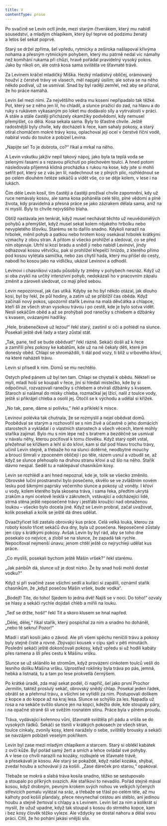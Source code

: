 ```yaml
---
title: V
contentType: prose
---
```


Po svačině se Levin octl jinde, mezi starým čtverákem, který mu nabídl sousedství, a mladým chlapíkem, který byl teprve od podzimu ženatý a letos šel sekat poprvé.

Starý se držel zpříma, šel vpředu, rytmicky a zeširoka našlapoval křivýma nohama a přesným rytmickým pohybem, který mu patrně nedal víc námahy než komíhání rukama při chůzi, hravě pořádal pravidelný vysoký pokos. Jako by nikoli on, ale ostrá kosa sama svištěla ve šťavnaté trávě.

Za Levinem kráčel mladičký Miška. Hezký mladistvý obličej, orámovaný houžví z čerstvé trávy ve vlasech, měl napjatý úsilím; ale sotva se na něho někdo podíval, už se usmíval. Snad by byl raději zemřel, než aby se přiznal, že ho práce namáhá.

Levin šel mezi nimi. Za největšího vedra mu kosení nepřipadalo tak těžké. Pot, který se z něho jen lil, ho chladil, a slunce pražící do zad, na hlavu a do ruky s rukávem vykasaným po loket mu dodávalo síly a vytrvalosti v práci. A stále a stále častěji přicházely okamžiky podvědomí, kdy nemusel přemýšlet, co dělá. Kosa sekala sama. Byly to šťastné chvíle. Ještě radostnější byly chvíle, kdy docházeli k řece, kam sahaly pokosy, a starý otíral chomáčem mokré trávy kosu, oplachoval její ocel v čerstvé říční vodě, nabíral vodu do toulce a pobízel Levina.

„Napijte se! To je dobrota, co?“ říkal a mrkal na něho.

A Levin vskutku jakživ nepil takový nápoj, jako byla ta teplá voda se zelenými řasami a s rezavou příchutí po plechovém toulci. A hned potom následovala příjemná klidná procházka s rukou na kose, kdy jste si mohli setřít pot, který se z vás jen lil, nadechnout se z plných plic, rozhlédnout se po celém dlouhém řetěze sekáčů a vidět vše, co se děje kolem, v lese i na lukách.

Čím déle Levin kosil, tím častěji a častěji prožíval chvíle zapomnění, kdy už ruce nemávaly kosou, ale sama kosa poháněla celé tělo, plné vědomí a plné života, kdy pravidelná a přesná práce se jako zázrakem dělala sama, aniž na ni myslil. Byly to chvíle nejvyššího blaha.

Obtíž nastávala jen tenkrát, když musel nechávat těchto už ne­uvědomělých pohybů a přemýšlet, když musel sekat kolem nějakého hrbolku nebo nevypletého šťovíku. Starému se to dařilo snadno. Kdykoli narazil na hrbolek, měnil pohyb a patkou nebo hrotem kosy osekával hrbolek krátkými vzmachy z obou stran. A přitom si všecko prohlížel a sledoval, co se před ním objevuje. Utrhl si kozí bradu a snědl ji nebo nabídl Levinovi, jindy odhazoval kosou větvičku, pak si prohlížel křepelčí hnízdo, z kterého přímo pod kosou vylétala samička, nebo zas chytil hada, který mu přišel do cesty, nabodl ho kosou jako na vidličku, ukázal Levinovi a odhodil.

Levinovi i chasníkovi vzadu působily ty změny v pohybech nesnáz. Když už si oba zvykli na určitý intenzívní pohyb, nedokázali ho v pracovním zápalu změnit a zároveň sledovat, co mají před sebou.

Levin nepozoroval, jak čas utíká. Kdyby se ho byl někdo otázal, jak dlouho kosí, byl by řekl, že půl hodiny, a zatím už se přiblížil čas oběda. Když začínali nový pokos, upozornil stařík Levina na malá děvčátka a chlapce, kteří šli ze všech stran vysokou trávou i po cestě, kde je bylo sotva vidět. Nesli sekáčům oběd a až se prohýbali pod ranečky s chlebem a džbánky s kvasem, ovázanými hadříky.

„Hele, brabenečkové už lezou!“ řekl starý, zastínil si oči a pohlédl na slunce. Posekali ještě dvě řady a starý zůstal stát.

„Tak, pane, teď se bude obědvat!“ řekl rázně. Sekáči došli až k řece a zamířili přes pokosy ke kabátům, kde už na ně čekaly děti, které jim donesly oběd. Chlapi se shromáždili, ti dál pod vozy, ti blíž u vrbového křoví, na které naházeli trávu.

Levin si přisedl k nim. Domů se mu nechtělo.

Ostych před pánem už byl ten tam. Chlapi se chystali k obědu. Někteří se myli, mladí hoši se koupali v řece, jiní si hledali místečko, kde by si odpočinuli, rozvazovali ranečky s chlebem a otvírali džbánky s kvasem. Staroch si nalámal do misky chleba, rozmačkal jej lžící, nalil z toulce vody, ještě si přikrájel chleba a osolil jej. Otočil se k východu a udělal si křížek.

„No tak, pane, dáme si polívku,“ řekl a přiklekl k misce.

Levinovi polévka tak chutnala, že se rozmyslil a nejel obědvat domů. Poobědval se starým a rozhovořil se s ním živě a účastně o jeho domácích starostech a vykládal i o vlastních starostech a všech věcech, které mohly staříka zajímat. Bylo mu s ním lépe než s bratrem a bezděčně se usmíval v návalu něhy, kterou pociťoval k tomu člověku. Když starý opět vstal, přežehnal se křížkem a lehl si do křoví, kam si dal pod hlavu trochu trávy, učinil Levin stejně, a třebaže ho na slunci dotěrné, neodbytné mouchy a brouci šimrali v zpoceném obličeji i po těle, rázem usnul a vzbudil se, až když se slunce přehouplo na druhou stranu křoví a už šlo na něho. Stařík dávno nespal. Seděl tu a naklepával chasníkům kosy.

Levin se rozhlédl a ani hned nepoznal, kde je, tolik se všecko změnilo. Obrovské luční prostranství bylo posečeno, skvělo se ve zvláštním novém lesku pod šikmými paprsky večerního slunce a pokosy už voněly. I křoví u vody, kolem kterého byla skosena tráva, i sama řeka, předtím ukrytá zrakům a nyní ocelově lesklá v zákrutech, vstávající a odcházející lidé, strmá stěna ještě neposečené trávy i jestřábi kroužící nad obnaženou loukou – všecko bylo docela jiné. Když se Levin probral, začal uvažovat, kolik posekali a kolik se ještě dá dnes udělat.

Dvaačtyřicet lidí zastalo obrovský kus práce. Celá velká louka, kterou za roboty kosilo třicet sekáčů dva dny, byla už posečena. Neposečené zůstaly jen cípy s krátkými pokosy. Avšak Levin by byl rád, aby se toho dne posekalo co nejvíce, a zlobil se na slunce, že zapadá tak rychle. Nepociťoval nejmenší únavu; jenom chtěl ještě co nejrychleji udělat kus práce.

„Co myslíš, posekali bychom ještě Mášin vršek?“ řekl starému.

„Jak pánbůh dá, slunce už je dost nízko. Že by snad hoši mohli dostat vodku?“

Když si při svačině zase všichni sedli a kuřáci si zapálili, oznámil stařík chasníkům, že „když posečou Mášin vršek, bude vodka“.

„Bodejť! Tite, do toho! Sjedem to jedna dvě! Najíš se v noci. Do toho!“ ozvaly se hlasy a sekáči rychle dojídali chléb a mířili na louku.

„Teď se držte, hoši!“ řekl Tit a skoro klusem se hnal napřed.

„Dělej, dělej,“ říkal stařík, který pospíchal za ním a snadno ho doháněl, „nebo tě seknu! Pozor!“

Mladí i staří kosili jako o závod. Ale při všem spěchu neničili trávu a pokosy byly stejně čisté a rovné. Zbývající kousek v cípu sjeli v pěti minutách. Poslední sekáči ještě dokončovali pokosy, když vpředu si už hodili kabáty přes ramena a šli přes cestu k Mášinu vršku.

Slunce se už sklánělo ke stromům, když provázeni cinkotem toulců vešli do lesního dolíku Mášina vršku. Uprostřed roklinky byla tráva po pás, jemná, hebká a listnatá, tu a tam po lese prokvetlá černýšem.

Po krátké úradě, zda mají sekat podél, či napříč, šel jako první Prochor Jermilin, taktéž proslulý sekáč, obrovský snědý chlap. Posekal jeden řádek, obrátil se a přehrnul trávu, a všichni se vyřídili za ním. Postupovali dolíkem z kopce a do kopce až na kraj lesa. Slunce se schýlilo za les. Napadla už rosa a na sekáče svítilo slunce jen na kopci, kdežto dole, kde stoupaly páry, i na opačné straně šli ve svěžím rosnatém stínu. Práce byla v plném proudu.

Tráva, vydávající kořennou vůni, šťavnatě svištěla při pádu a vršila se do vysokých řádků. Sekáči se tísnili v krátkých pokosech ze všech stran, toulce cinkaly, zvonily kosy, které narážely o sebe, svištěly brousky a sekáči se navzájem pobízeli veselým pokřikem.

Levin byl zase mezi mladým chlapíkem a starcem. Starý si oblékl kabátek z ovčí kůže. Byl pořád samý žert a smích a lehce ovládal své pohyby. A v lese co chvíli narazili na kozáky, rozbujelé ve šťavnaté trávě, a přesekávali je kosou. Ale starý se pokaždé, když našel kozáka, shýbal, zvedal houbu a schovával ji za košili. „Zase dáreček pro starou,“ opakoval.

Třebaže se mokrá a slabá tráva kosila snadno, těžko se sestupovalo a stoupalo po příkrých svazích. Ale staříkovi to nevadilo. Pořád stejně mával kosou, když drobným, pevným krokem svých nohou ve velkých lýčených střevících pomalu vylézal na sráz, a třebaže se třásl po celém těle, až mu kalhoty pod košilí plandaly, přece nevynechal cestou ani stéblo, ani jedinou houbu a stejně žertoval s chlapy a s Levinem. Levin šel za ním a kolikrát si myslil, že užuž upadne, když tak stoupal s kosou do strmého kopce, kam i bez kosy člověk těžko vyleze. Ale vždycky se dostal nahoru a dělal svou práci. Cítil, že ho pohání jakási vnější síla.
